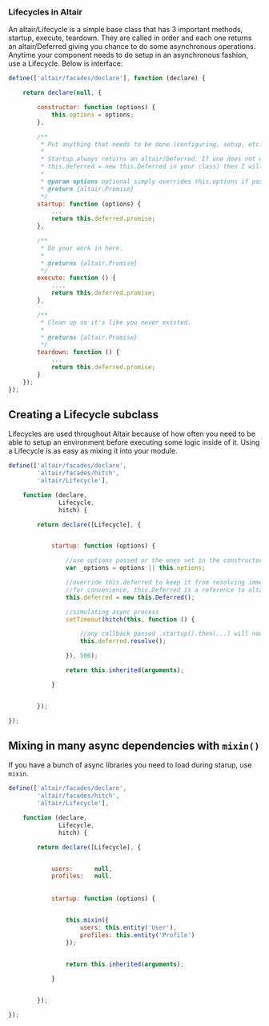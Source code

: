 ### Lifecycles in Altair

An altair/Lifecycle is a simple base class that has 3 important methods, startup, execute, teardown. They are called in
order and each one returns an altair/Deferred giving you chance to do some asynchronous operations. Anytime your component
needs to do setup in an asynchronous fashion, use a Lifecycle. Below is interface:

```js
define(['altair/facades/declare'], function (declare) {

    return declare(null, {

        constructor: function (options) {
            this.options = options;
        },

        /**
         * Put anything that needs to be done (configuring, setup, etc.) before your lifecycle is executed.
         *
         * Startup always returns an altair/Deferred. If one does not exist (meaning you did not set
         * this.deferred = new this.Deferred in your class) then I will make one and resolve it immediately.
         *
         * @param options optional simply overrides this.options if passed
         * @return {altair.Promise}
         */
        startup: function (options) {
            ...
            return this.deferred.promise;
        },

        /**
         * Do your work in here.
         *
         * @returns {altair.Promise}
         */
        execute: function () {
            ....
            return this.deferred.promise;
        },

        /**
         * Clean up so it's like you never existed.
         *
         * @returns {altair.Promise}
         */
        teardown: function () {
            ...
            return this.deferred.promise;
        }
    });
});

```

## Creating a Lifecycle subclass

Lifecycles are used throughout Altair because of how often you need to be able to setup an environment before executing
some logic inside of it. Using a Lifecycle is as easy as mixing it into your module.

```js
define(['altair/facades/declare',
        'altair/facades/hitch',
        'altair/Lifecycle'],

    function (declare,
              Lifecycle,
              hitch) {

        return declare([Lifecycle], {


            startup: function (options) {

                //use options passed or the ones set in the constructor
                var _options = options || this.options;

                //override this.deferred to keep it from resolving immediately, giving you time to do your setup.
                //for convenience, this.Deferred is a reference to altair/Deferred and is ready to instantiate.
                this.deferred = new this.Deferred();

                //simulating async process
                setTimeout(hitch(this, function () {

                    //any callback passed .startup().then(...) will now be executed
                    this.deferred.resolve();

                }), 500);

                return this.inherited(arguments);

            }


        });

});
```

## Mixing in many async dependencies with `mixin()`

If you have a bunch of async libraries you need to load during starup, use `mixin`.

```js
define(['altair/facades/declare',
        'altair/facades/hitch',
        'altair/Lifecycle'],

    function (declare,
              Lifecycle,
              hitch) {

        return declare([Lifecycle], {


            users:      null,
            profiles:   null,
            
            
            startup: function (options) {


                this.mixin({
                    users: this.entity('User'),
                    profiles: this.entity('Profile')
                });
                

                return this.inherited(arguments);

            }


        });

});
```